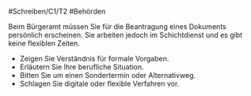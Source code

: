#Schreiben/C1/T2 #Behörden

Beim Bürgeramt müssen Sie für die Beantragung eines Dokuments persönlich erscheinen. Sie arbeiten jedoch im Schichtdienst und es gibt keine flexiblen Zeiten.
- Zeigen Sie Verständnis für formale Vorgaben.
- Erläutern Sie Ihre berufliche Situation.
- Bitten Sie um einen Sondertermin oder Alternativweg.
- Schlagen Sie digitale oder flexible Verfahren vor.